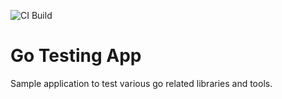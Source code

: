 ![CI Build](https://github.com/m-kay/go-test-app/actions/workflows/build-ci.yaml/badge.svg)

# Go Testing App
Sample application to test various go related libraries and tools. 
